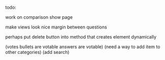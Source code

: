 todo:

work on comparison show page

make views look nice
	margin between questions

perhaps put delete button into method that creates element dynamically

(votes
	bullets are votable
	answers are votable)
(need a way to add item to other categories)
(add search)
